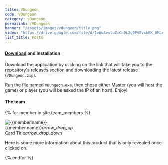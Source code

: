 ```yaml
---
title: VDungeon
code: VDungeon
category: vDungeon
permalink: /VDungeon
banner: "/assets/images/vdungeon/title.png"
video: "https://drive.google.com/file/d/1vWwAvstuZiCn9L2g9PVEvxkBK_8MLckx/preview"
list_title: Posts
---
```



#### [Download](https://github.com/Bamarin/AGI20_Group05_VDungeon/releases) and Installation
Download the application by clicking on the link that will take you to the [repository's releases section](https://github.com/Bamarin/AGI20_Group05_VDungeon/releases) and downloading the latest release (`VDungeon.zip`).

Run the file named `VDungeon.exe`, then chose either Master (you will host the game) or player (you will be asked the IP of an host).
Enjoy!

#### The team

<div class="row">
  <div class="col s12 m1">
  </div>

{% for member in site.team_members %}
  <div class="col s12 m2">
    <div class="card blue-grey darken-1">
      <div class="card-image waves-effect waves-block waves-light">
        <img class="activator" src="{{member.portrait}}" alt="{{member.name}}">
      </div>
      <div class="card-content">
        <span class="card-title activator">{{member.name}}<i class="material-icons right">arrow_drop_up</i></span>
      </div>
      <div class="card-reveal">
        <span class="card-title grey-text text-darken-4">Card Title<i class="material-icons right">arrow_drop_down</i></span>
        <p>Here is some more information about this product that is only revealed once clicked on.</p>
      </div>
    </div>
  </div>
{% endfor %}
</div>




